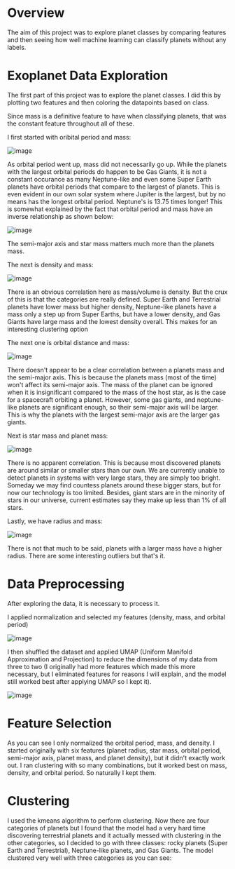 # Overview

The aim of this project was to explore planet classes by comparing features and then seeing how well machine learning can classify planets without any labels. 

# Exoplanet Data Exploration

The first part of this project was to explore the planet classes. I did this by plotting two features and then coloring the datapoints based on class. 

Since mass is a definitive feature to have when classifying planets, that was the constant feature throughout all of these. 

I first started with oribital period and mass: 

![image](https://github.com/DylanBerger/Exoplanet-exploration/assets/82914031/ea9eab3c-dab6-48e7-a35c-46825360499e)

As orbital period went up, mass did not necessarily go up. While the planets with the largest orbital periods do happen to be Gas Giants, it is not a constant occurance as many Neptune-like and even some Super Earth planets have orbital periods that compare to the largest of planets. This is even evident in our own solar system where Jupiter is the largest, but by no means has the longest orbital period. Neptune's is 13.75 times longer! This is somewhat explained by the fact that orbital period and mass have an inverse relationship as shown below: 

![image](https://github.com/DylanBerger/Exoplanet-exploration/assets/82914031/2ee5532a-f078-4e21-ab82-253403e043d1)

The semi-major axis and star mass matters much more than the planets mass. 

The next is density and mass:

![image](https://github.com/DylanBerger/Exoplanet-exploration/assets/82914031/e01e5382-01c3-4efd-a92b-9c60185f3d87)

There is an obvious correlation here as mass/volume is density. But the crux of this is that the categories are really defined. Super Earth and Terrestrial planets have lower mass but higher density, Neptune-like planets have a mass only a step up from Super Earths, but have a lower density, and Gas Giants have large mass and the lowest density overall. This makes for an interesting clustering option

The next one is orbital distance and mass:

![image](https://github.com/DylanBerger/Exoplanet-exploration/assets/82914031/3552cc1a-c368-4a74-91d4-34069db00256)

There doesn't appear to be a clear correlation between a planets mass and the semi-major axis. This is because the planets mass (most of the time) won't affect its semi-major axis. The mass of the planet can be ignored when it is insignificant compared to the mass of the host star, as is the case for a spacecraft orbiting a planet. However, some gas giants, and neptune-like planets are significant enough, so their semi-major axis will be larger. This is why the planets with the largest semi-major axis are the larger gas giants. 

Next is star mass and planet mass:

![image](https://github.com/DylanBerger/Exoplanet-exploration/assets/82914031/9fb63d06-db1f-45c1-8c32-de544036fb45)

There is no apparent correlation. This is because most discovered planets are around similar or smaller stars than our own. We are currently unable to detect planets in systems with very large stars, they are simply too bright. Someday we may find countess planets around these bigger stars, but for now our technology is too limited. Besides, giant stars are in the minority of stars in our universe, current estimates say they make up less than 1% of all stars. 

Lastly, we have radius and mass: 

![image](https://github.com/DylanBerger/Exoplanet-exploration/assets/82914031/717dae81-6520-4020-8cd5-6d01dd565b87)

There is not that much to be said, planets with a larger mass have a higher radius. There are some interesting outliers but that's it.

# Data Preprocessing

After exploring the data, it is necessary to process it. 

I applied normalization and selected my features (density, mass, and orbital period)

![image](https://github.com/DylanBerger/Exoplanet-exploration/assets/82914031/22ddf185-1cf1-4288-b7db-801cedd28f1b)

I then shuffled the dataset and applied UMAP (Uniform Manifold Approximation and Projection) to reduce the dimensions of my data from three to two (I originally had more features which made this more necessary, but I eliminated features for reasons I will explain, and the model still worked best after applying UMAP so I kept it). 

![image](https://github.com/DylanBerger/Exoplanet-exploration/assets/82914031/2354a26e-6ff8-4c80-a4f7-983119d46c96)

# Feature Selection

As you can see I only normalized the orbital period, mass, and density. I started originally with six features (planet radius, star mass, orbital period, semi-major axis, planet mass, and planet density), but it didn't exactly work out. I ran clustering with so many combinations, but it worked best on mass, density, and orbital period. So naturally I kept them.

# Clustering 

I used the kmeans algorithm to perform clustering. Now there are four categories of planets but I found that the model had a very hard time discovering terrestrial planets and it actually messed with clustering in the other categories, so I decided to go with three classes: rocky planets (Super Earth and Terrestrial), Neptune-like planets, and Gas Giants. The model clustered very well with three categories as you can see: 
